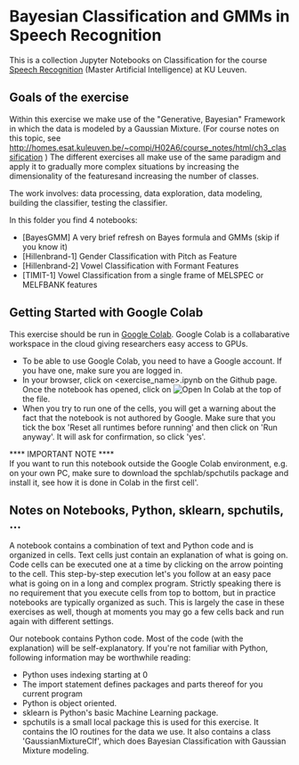 # Bayesian Classification and GMMs in Speech Recognition

This is a collection Jupyter Notebooks on Classification for the course [Speech Recognition](https://onderwijsaanbod.kuleuven.be/syllabi/e/H02A6AE.htm#activetab=doelstellingen_idp33776) (Master Artificial Intelligence) at KU Leuven.

## Goals of the exercise

Within this exercise we make use of the "Generative, Bayesian" Framework in which the data is modeled  by a Gaussian  Mixture. (For course notes on this topic, see  http://homes.esat.kuleuven.be/~compi/H02A6/course_notes/html/ch3_classification )
The different exercises all make use of the same paradigm and apply it to gradually more complex situations by increasing the dimensionality of the featuresand increasing the number of classes.

The work involves: data processing, data exploration, data modeling, building the classifier, testing the classifier.

In this folder you find 4 notebooks:
- [BayesGMM]       A very brief refresh on Bayes formula and GMMs (skip if you know it)
- [Hillenbrand-1]  Gender Classification with Pitch as Feature
- [Hillenbrand-2]  Vowel Classification with Formant Features
- [TIMIT-1]        Vowel Classification from a single frame of MELSPEC or MELFBANK features


## Getting Started with Google Colab

This exercise should be run in [Google Colab](https://colab.research.google.com/). Google Colab is a collabarative workspace in the cloud giving researchers easy access to GPUs.

* To be able to use Google Colab, you need to have a Google account. If you have one, make sure you are logged in. 
* In your browser, click on <exercise_name>.ipynb on the Github page. Once the notebook has opened, click on   <img src="https://colab.research.google.com/assets/colab-badge.svg" alt="Open In Colab"/>   at the top of the file.
* When you try to run one of the cells, you will get a warning about the fact that the notebook is not authored by Google. Make sure that you tick the box 'Reset all runtimes before running' and then click on 'Run anyway'. It will ask for confirmation, so click 'yes'.

**** IMPORTANT NOTE ****  
If you want to run this notebook outside the Google Colab environment, e.g. on your own PC,  make sure to download the spchlab/spchutils package and install it, see how it is done in Colab in the first cell'.


## Notes on Notebooks, Python, sklearn, spchutils,  ...

A notebook contains a combination of text and Python code and is organized in cells. Text cells just contain an explanation of what is going on. Code cells can be executed one at a time by clicking on the arrow pointing to the cell. This step-by-step execution let's you follow at an easy pace what is going on in a long and complex program. Strictly speaking there is no requirement that you execute cells from top to bottom, but in practice notebooks are typically organized as such.  This is largely the case in these exercises as well, though at moments you may go a few cells back and run again with different settings.

Our notebook contains Python code. Most of the code (with the explanation) will be self-explanatory. If you're not familiar with Python, following information may be worthwhile reading:

* Python uses indexing starting at 0
* The import statement defines packages and parts thereof for you current program
* Python is object oriented. 
* sklearn is Python's basic Machine Learning package.  
* spchutils is a small local package this is used for this exercise. It contains the IO routines for the data we use. It also contains a class 'GaussianMixtureClf', which does Bayesian Classification with Gaussian Mixture modeling.  


